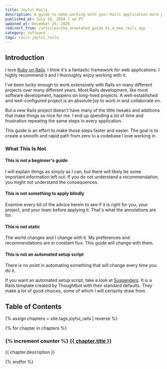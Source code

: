 ```yaml
---
title: Joyful Rails
description: A guide to make working with your Rails application more productive and joyful.
published_at: July 28, 2020 7 am PT
updated_at: December 29, 2020
redirect_from: /articles/the_annotated_guide_to_a_new_rails_app
category: software
tags: rails joyful_rails
---
```


## Introduction

I love [Ruby on Rails](https://rubyonrails.org). I think it's a fantastic
framework for web applications. I highly recommend it and I thoroughly enjoy
working with it.

I've been lucky enough to work extensively with Rails on many different projects
over many different years. Most Rails development, like most software
development, happens on long-lived projects. A well-established and
well-configured project is an absolute joy to work in and collaborate on.

But a new Rails project doesn't have many of the little tweaks and additions
that make things so nice for me. I end up spending a lot of time and frustration
repeating the same steps in every application.

This guide is an effort to make those steps faster and easier. The goal is to
create a smooth and rapid path from zero to a codebase I love working in.

### What This Is Not

#### This is not a beginner's guide

I will explain things as simply as I can, but there will likely be some
important information left out. If you do not understand a recommendation, you
might not understand the consequences.

#### This is not something to apply blindly

Examine every bit of the advice herein to see if it is right for you, your
project, and your team before applying it. That's what the annotations are for.

#### This is not static

The world changes and I change with it. My preferences and recommendations are
in constant flux. This guide will change with them.

#### This is not an automated setup script

There is no point in automating something that will change every time you do it.

If you want an automated setup script, take a look at
[Suspenders](https://github.com/thoughtbot/suspenders). It is a Rails template
created by Thoughtbot with their standard defaults. They make a lot of good
choices, some of which I will certainly draw from.

## Table of Contents

{% assign chapters = site.tags.joyful_rails | reverse %}


{% for chapter in chapters %}
### {% increment counter %} <a href="{{ chapter.url }}">{{ chapter.title }}</a>

{{ chapter.description }}

{% endfor %}

<!--
Todo:
- Footer at the bottom
- StimulusJS Hello world
-->
